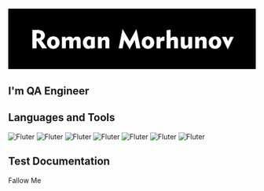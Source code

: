 [![Header](https://github.com/morgunov1/morgunov1/blob/main/assets/Group%20133.png)](https://github.com/morgunov1)

## I'm QA Engineer

## Languages and Tools
![Fluter](https://img.shields.io/badge/-JavaScript-090909?style=for-the-badge&logo=JavaScript)
![Fluter](https://img.shields.io/badge/-Postman-090909?style=for-the-badge&logo=Postman)
![Fluter](https://img.shields.io/badge/-MySQL-090909?style=for-the-badge&logo=MySQL)
![Fluter](https://img.shields.io/badge/-GitBash-090909?style=for-the-badge&logo=Git)
![Fluter](https://img.shields.io/badge/-Jira-090909?style=for-the-badge&logo=Jira)
 ![Fluter](https://img.shields.io/badge/-Charles-090909?style=for-the-badge&logo=Charles)
 ![Fluter](https://img.shields.io/badge/-Linux-090909?style=for-the-badge&logo=Linux)
 
## Test Documentation

Fallow Me